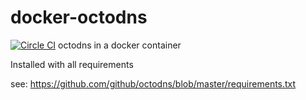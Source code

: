 # docker-octodns
[![Circle CI](https://circleci.com/gh/eyenx/docker-octodns.svg?style=svg)](https://circleci.com/gh/eyenx/docker-octodns)
octodns in a docker container

Installed with all requirements

see: https://github.com/github/octodns/blob/master/requirements.txt

